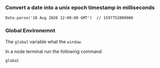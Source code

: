 ### Convert a date into a unix epoch timestamp in milliseconds

```
Date.parse('18 Aug 2020 12:00:00 GMT')  // 1597752000000
```

### Global Environemnt

The `global` variable what the `window`.

In a node terminal run the following command

```
global
```